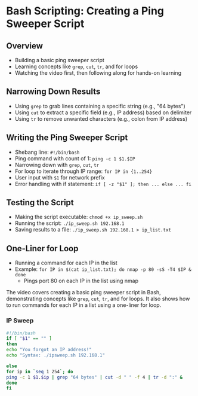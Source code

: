 # Bash Scripting: Creating a Ping Sweeper Script

## Overview

- Building a basic ping sweeper script
- Learning concepts like `grep`, `cut`, `tr`, and for loops
- Watching the video first, then following along for hands-on learning

## Narrowing Down Results

- Using `grep` to grab lines containing a specific string (e.g., "64 bytes")
- Using `cut` to extract a specific field (e.g., IP address) based on delimiter
- Using `tr` to remove unwanted characters (e.g., colon from IP address)

## Writing the Ping Sweeper Script

- Shebang line: `#!/bin/bash`
- Ping command with count of 1: `ping -c 1 $1.$IP`
- Narrowing down with `grep`, `cut`, `tr`
- For loop to iterate through IP range: `for IP in {1..254}`
- User input with `$1` for network prefix
- Error handling with if statement: `if [ -z "$1" ]; then ... else ... fi`

## Testing the Script

- Making the script executable: `chmod +x ip_sweep.sh`
- Running the script: `./ip_sweep.sh 192.168.1`
- Saving results to a file: `./ip_sweep.sh 192.168.1 > ip_list.txt`

## One-Liner for Loop

- Running a command for each IP in the list
- Example: `for IP in $(cat ip_list.txt); do nmap -p 80 -sS -T4 $IP & done`
  - Pings port 80 on each IP in the list using nmap

The video covers creating a basic ping sweeper script in Bash, demonstrating concepts like `grep`, `cut`, `tr`, and for loops. It also shows how to run commands for each IP in a list using a one-liner for loop.

### IP Sweep

```bash
#!/bin/bash
if [ "$1" == "" ]
then
echo "You forgot an IP address!"
echo "Syntax: ./ipsweep.sh 192.168.1"

else
for ip in `seq 1 254`; do
ping -c 1 $1.$ip | grep "64 bytes" | cut -d " " -f 4 | tr -d ":" &
done
fi
```
